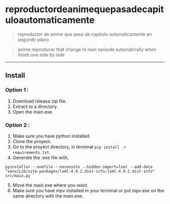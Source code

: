 # **reproductordeanimequepasadecapituloautomaticamente**

> reproductor de anime que pasa de capitulo automaticamente en segundo plano

> anime reproducer that change to next episode automatically when finish one side by side

---
## Install

### Option 1 :
  1. Download release zip file.
  2. Extract to a directory.
  3. Open the main.exe.

### Option 2 :
  1. Make sure you have python installed.
  2. Clone the proyect.
  3. Go to the proyect directory, in terminal ` pip install -r requirements.txt `.
  4. Generate the .exe file with,
  ``` 
  pyinstaller --onefile --noconsole --hidden-import=lxml --add-data "venv/Lib/site-packages/lxml-4.9.2.dist-info;lxml-4.9.2.dist-info" src/main.py `
  
  ```
  5. Move the main.exe where you want.
  6. Make sure you have mpv installed in your terminal or put mpv.exe on the same directory with the main.exe.
  

